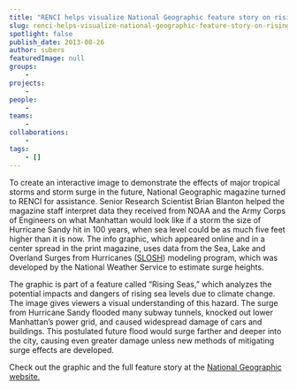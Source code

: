 ```yaml
---
title: "RENCI helps visualize National Geographic feature story on rising seas"
slug: renci-helps-visualize-national-geographic-feature-story-on-rising-seas-2
spotlight: false
publish_date: 2013-08-26
author: subers
featuredImage: null
groups:
    - 
projects:
    - 
people:
    - 
teams: 
    - 
collaborations:
    - 
tags:
    - []
---
```

To create an interactive image to demonstrate the effects of major tropical storms and storm surge in the future, National Geographic magazine turned to RENCI for assistance. Senior Research Scientist Brian Blanton helped the magazine staff interpret data they received from NOAA and the Army Corps of Engineers on what Manhattan would look like if a storm the size of Hurricane Sandy hit in 100 years, when sea level could be as much five feet higher than it is now. The info graphic, which appeared online and in a center spread in the print magazine, uses data from the Sea, Lake and Overland Surges from Hurricanes (<a href="http://www.nhc.noaa.gov/surge/slosh.php" target="_blank">SLOSH</a>) modeling program, which was developed by the National Weather Service to estimate surge heights.

<!--more-->

The graphic is part of a feature called “Rising Seas,” which analyzes the potential impacts and dangers of rising sea levels due to climate change. The image gives viewers a visual understanding of this hazard. The surge from Hurricane Sandy flooded many subway tunnels, knocked out lower Manhattan’s power grid, and caused widespread damage of cars and buildings. This postulated future flood would surge farther and deeper into the city, causing even greater damage unless new methods of mitigating surge effects are developed.

Check out the graphic and the full feature story at the <a href="http://ngm.nationalgeographic.com/2013/09/rising-seas/superstorm-surge-graphic" target="_blank">National Geographic website.</a>
